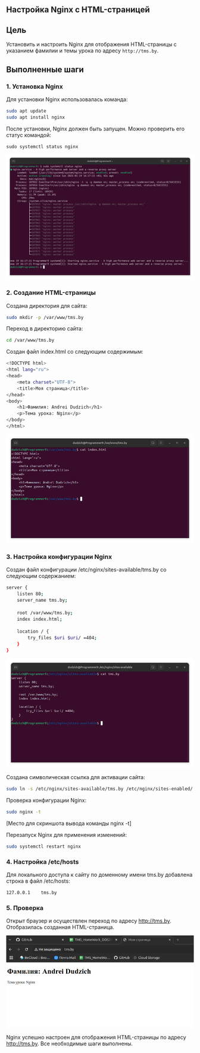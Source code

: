 ## Настройка Nginx с HTML-страницей

## Цель

Установить и настроить Nginx для отображения HTML-страницы с указанием фамилии и темы урока по адресу `http://tms.by`.

## Выполненные шаги

### 1. Установка Nginx

Для установки Nginx использовалась команда:

```bash
sudo apt update
sudo apt install nginx
```

После установки, Nginx должен быть запущен. Можно проверить его статус командой:

```
sudo systemctl status nginx
```

![alt text](images/1.png)

### 2. Создание HTML-страницы

Создана директория для сайта:

```Bash
sudo mkdir -p /var/www/tms.by
```

Переход в директорию сайта:

```Bash
cd /var/www/tms.by
```

Создан файл index.html со следующим содержимым:

```Bash
<!DOCTYPE html>
<html lang="ru">
<head>
    <meta charset="UTF-8">
    <title>Моя страница</title>
</head>
<body>
    <h1>Фамилия: Andrei Dudzich</h1>
    <p>Тема урока: Nginx</p>
</body>
</html>
```

![alt text](images/2.png)

### 3. Настройка конфигурации Nginx

Создан файл конфигурации /etc/nginx/sites-available/tms.by со следующим содержанием:

```Bash
server {
    listen 80;
    server_name tms.by;

    root /var/www/tms.by;
    index index.html;

    location / {
        try_files $uri $uri/ =404;
    }
}
```

![alt text](images/3.png)

Создана символическая ссылка для активации сайта:

```Bash
sudo ln -s /etc/nginx/sites-available/tms.by /etc/nginx/sites-enabled/
```

Проверка конфигурации Nginx:

```Bash
sudo nginx -t
```

[Место для скриншота вывода команды nginx -t]

Перезапуск Nginx для применения изменений:

```Bash
sudo systemctl restart nginx
```

### 4. Настройка /etc/hosts 

Для локального доступа к сайту по доменному имени tms.by добавлена строка в файл /etc/hosts:

```Bash
127.0.0.1    tms.by
```

### 5. Проверка

Открыт браузер и осуществлен переход по адресу http://tms.by. Отобразилась созданная HTML-страница.

![alt text](images/4.png)


Nginx успешно настроен для отображения HTML-страницы по адресу http://tms.by. Все необходимые шаги выполнены.
